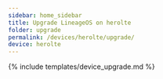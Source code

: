 ```yaml
---
sidebar: home_sidebar
title: Upgrade LineageOS on herolte
folder: upgrade
permalink: /devices/herolte/upgrade/
device: herolte
---
```

{% include templates/device_upgrade.md %}
